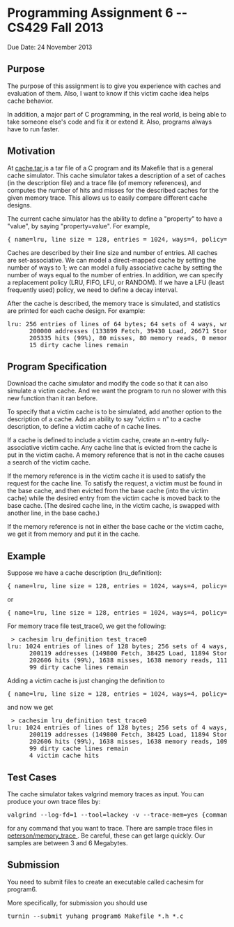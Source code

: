<h1> Programming Assignment 6 -- CS429 Fall 2013 </h1>
Due Date: 24 November 2013

<h2> Purpose </h2>

<p>
The purpose of this assignment is to give you experience with
caches and evaluation of them.  Also, I want to know if this
victim cache idea helps cache behavior.

</p><p>
In addition, a major part of C programming, in the real world, is being able to
take someone else's code and fix it or extend it.  Also, programs
always have to run faster.


</p><h2> Motivation </h2>

<p>
At <a href="http://www.cs.utexas.edu/users/peterson/src/cache.tar"> cache.tar </a>
is a tar file of a C program and its Makefile 
that is a general cache simulator.  This cache simulator takes a 
description of a set of caches (in the description file) and a 
trace file (of memory references), and computes the number of hits
and misses for the described caches for the given memory trace.
This allows us to easily compare different cache designs.<P>

The current cache simulator has the ability to define a "property" to
have a "value", by saying "property=value". For example,
<pre>
{ name=lru, line_size = 128, entries = 1024, ways=4, policy=lru }
</pre>

</p><p> 
Caches are described by their line size and number of entries. All
caches are set-associative.  We can model a direct-mapped cache by 
setting the number of ways to 1; we can model a fully associative
cache by setting the number of ways equal to the number of entries.
In addition, we can specify a replacement policy (LRU, FIFO, LFU, or RANDOM).
If we have a LFU (least frequently used) policy, we need to define a decay interval.

</p><p>
After the cache is described, the memory trace is simulated, and statistics
are printed for each cache design.  For example:

</p><pre>lru: 256 entries of lines of 64 bytes; 64 sets of 4 ways, write-back, LRU
      200000 addresses (133899 Fetch, 39430 Load, 26671 Store)
      205335 hits (99%), 80 misses, 80 memory reads, 0 memory writes
      15 dirty cache lines remain
</pre>


<h2> Program Specification </h2>

Download the cache simulator and modify the code so that it can also
simulate a victim cache.  And we want the program to run no slower
with this new function than it ran before.

<!-- <p>
We can currently specify that a cache is write back
by saying "writeback = true" or "writeback = false", or by saying
"writethru = true" or "writethru = false".   -->

</p><p> To specify that a victim cache is to be simulated, add another
option to the description of a cache.  Add an ability to say "victim =
n" to a cache description, to define a victim cache of n cache lines.

</p><p>
If a cache is defined to include a victim cache, create an
n-entry fully-associative victim cache.  Any cache line that is
evicted from the cache is put in the victim cache.  A memory
reference that is not in the cache causes a search of the victim
cache.<P>

If the memory reference is in the victim cache it is used to
satisfy the request for the cache line.  To satisfy the request,
a victim must be found in the base cache, and then evicted from
the base cache (into the victim cache) while the desired entry
from the victim cache is moved back to the base cache. (The desired cache line, in the
victim cache, is swapped with another line, in the base cache.)
<P>

If the memory reference is not in either the base cache or the victim
cache, we get it from memory and put it in the cache.

</p><h2> Example </h2>

<p>
Suppose we have a cache description (lru_definition):
</p><pre>{ name=lru, line_size = 128, entries = 1024, ways=4, policy=lru }
</pre>
or
<pre>{ name=lru, line_size = 128, entries = 1024, ways=4, policy=lru, victim=0 }
</pre>

For memory trace file test_trace0, we get the following:
<pre> &gt; cachesim lru_definition test_trace0
lru: 1024 entries of lines of 128 bytes; 256 sets of 4 ways, write-back, LRU
      200119 addresses (149800 Fetch, 38425 Load, 11894 Store)
      202606 hits (99%), 1638 misses, 1638 memory reads, 111 memory writes
      99 dirty cache lines remain
</pre>

<p>
Adding a victim cache is just changing the definition to 
</p><pre>{ name=lru, line_size = 128, entries = 1024, ways=4, policy=lru, victim=4 }
</pre>
and now we get
<pre> &gt; cachesim lru_definition test_trace0
lru: 1024 entries of lines of 128 bytes; 256 sets of 4 ways, write-back, LRU
      200119 addresses (149800 Fetch, 38425 Load, 11894 Store)
      202606 hits (99%), 1638 misses, 1638 memory reads, 109 memory writes
      99 dirty cache lines remain
      4 victim cache hits
</pre>


<h2> Test Cases </h2>
<p>
The cache simulator takes valgrind memory traces as input.  You can produce your
own trace files by:
</p><pre>valgrind --log-fd=1 --tool=lackey -v --trace-mem=yes {command to trace} ...
</pre>
for any command that you want to trace.  There are sample trace files in
<a href="http://www.cs.utexas.edu/users/peterson/memory_trace"> peterson/memory_trace </a>.
Be careful, these can get large quickly.  Our samples are between 3 and 6 Megabytes.

<h2> Submission </h2>

You need to submit files to create an executable called cachesim for program6.

More specifically, for submission you should use

<pre>
turnin --submit yuhang program6 Makefile *.h *.c
</pre>

<p>
